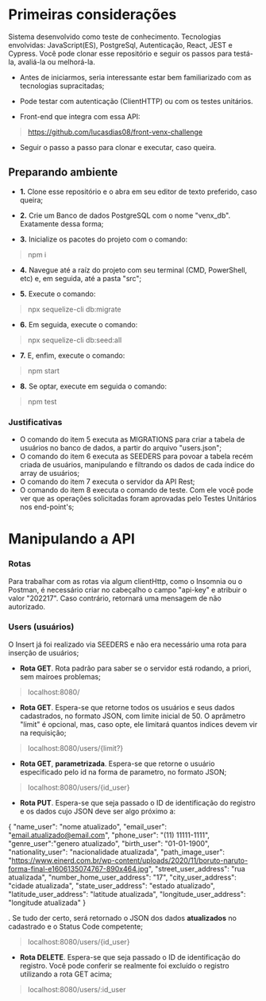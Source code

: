 # Primeiras considerações

Sistema desenvolvido como teste de conhecimento. Tecnologias envolvidas: JavaScript(ES), PostgreSql, Autenticação, React, JEST e Cypress. Você pode clonar esse repositório e seguir os passos para testá-la, avaliá-la ou melhorá-la.

- Antes de iniciarmos, seria interessante estar bem familiarizado com as tecnologias supracitadas;

- Pode testar com autenticação (ClientHTTP) ou com os testes unitários.

- Front-end que integra com essa API: 
>https://github.com/lucasdias08/front-venx-challenge

- Seguir o passo a passo para clonar e executar, caso queira.

## Preparando ambiente

- __1.__ Clone esse repositório e o abra em seu editor de texto preferido, caso queira;

- __2.__ Crie um Banco de dados PostgreSQL com o nome "venx_db". Exatamente dessa forma;

- __3.__ Inicialize os pacotes do projeto com o comando:
>npm i

- __4.__ Navegue até a raíz do projeto com seu terminal (CMD, PowerShell, etc) e, em seguida, até a pasta "src";

- __5.__ Execute o comando: 
>npx sequelize-cli db:migrate

- __6.__ Em seguida, execute o comando: 
>npx sequelize-cli db:seed:all

- __7.__ E, enfim, execute o comando: 
>npm start

- __8.__ Se optar, execute em seguida o comando: 
>npm test

### Justificativas

- O comando do item 5 executa as MIGRATIONS para criar a tabela de usuários no banco de dados, a partir do arquivo "users.json";
- O comando do item 6 executa as SEEDERS para povoar a tabela recém criada de usuários, manipulando e filtrando os dados de cada índice do array de usuários;
- O comando do item 7 executa o servidor da API Rest;
- O comando do item 8 executa o comando de teste. Com ele você pode ver que as operações solicitadas foram aprovadas pelo Testes Unitários nos end-point's;

# Manipulando a API

### Rotas

Para trabalhar com as rotas via algum clientHttp, como o Insomnia ou o Postman, é necessário criar no cabeçalho o campo "api-key" e atribuir o valor "202217". Caso contrário, retornará uma mensagem de não autorizado.

### Users (usuários)

O Insert já foi realizado via SEEDERS e não era necessário uma rota para inserção de usuários;

- __Rota GET__. Rota padrão para saber se o servidor está rodando, a priori, sem mairoes problemas;
>localhost:8080/

- __Rota GET__. Espera-se que retorne todos os usuários e seus dados cadastrados, no formato JSON, com limite inicial de 50. O aprâmetro "limit" é opcional, mas, caso opte, ele limitará quantos indices devem vir na requisição;
>localhost:8080/users/{limit?}

- __Rota GET__, __parametrizada__. Espera-se que retorne o usuário especificado pelo id na forma de parametro, no formato JSON;
>localhost:8080/users/{id_user}

- __Rota PUT__. Espera-se que seja passado o ID de identificação do registro e os dados cujo JSON deve ser algo próximo a:

{
    "name_user": "nome atualizado",
    "email_user": "email.atualizado@email.com",
    "phone_user": "(11) 11111-1111",
    "genre_user":"genero atualizado",
    "birth_user": "01-01-1900",
    "nationality_user": "nacionalidade atualizada",
    "path_image_user": "https://www.einerd.com.br/wp-content/uploads/2020/11/boruto-naruto-forma-final-e1606135074767-890x464.jpg",
    "street_user_address": "rua atualizada",
    "number_home_user_address": "17",
    "city_user_address": "cidade atualizada",
    "state_user_address": "estado atualizado",
    "latitude_user_address": "latitude atualizada",
    "longitude_user_address": "longitude atualizada"
}

. Se tudo der certo, será retornado o JSON dos dados __atualizados__ no cadastrado e o Status Code competente;
>localhost:8080/users/{id_user}

- __Rota DELETE__. Espera-se que seja passado o ID de identificação do registro. Você pode conferir se realmente foi excluído o registro utilizando a rota GET acima;
>localhost:8080/users/:id_user
